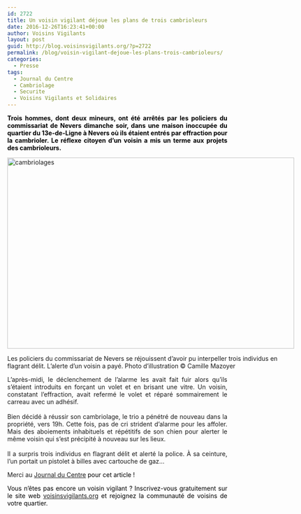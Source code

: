 ```yaml
---
id: 2722
title: Un voisin vigilant déjoue les plans de trois cambrioleurs
date: 2016-12-26T16:23:41+00:00
author: Voisins Vigilants
layout: post
guid: http://blog.voisinsvigilants.org/?p=2722
permalink: /blog/voisin-vigilant-dejoue-les-plans-trois-cambrioleurs/
categories:
  - Presse
tags:
  - Journal du Centre
  - Cambriolage
  - Securite
  - Voisins Vigilants et Solidaires
---
```

<p style="text-align: justify;">
  <strong><span style="color: #000000;">Trois hommes, dont deux mineurs, ont été arrêtés par les policiers du commissariat de Nevers dimanche soir, dans une maison inoccupée du quartier du 13e-de-Ligne à Nevers où ils étaient entrés par effraction pour la cambrioler. Le réflexe citoyen d’un voisin a mis un terme aux projets des cambrioleurs.</span></strong>
</p>

<div id="attachment_2723" style="width: 667px" class="wp-caption aligncenter">
  <a href="./../../images/2016/12/illustration-cambriolage_2974455.jpeg"><img class="wp-image-2723 size-full" src="./../../images/2016/12/illustration-cambriolage_2974455.jpeg" alt="cambriolages" width="657" height="437" /></a>
  
  <p class="wp-caption-text">
    Les policiers du commissariat de Nevers se réjouissent d&rsquo;avoir pu interpeller trois individus en flagrant délit. L&rsquo;alerte d&rsquo;un voisin a payé. Photo d&rsquo;illustration © Camille Mazoyer
  </p>
</div>

<p style="text-align: justify;">
  L’après-midi, le déclenchement de l’alarme les avait fait fuir alors qu’ils s’étaient introduits en forçant un volet et en brisant une vitre. Un voisin, constatant l’effraction, avait refermé le volet et réparé sommairement le carreau avec un adhésif.<br style="color: #333f48;" /><br style="color: #333f48;" />Bien décidé à réussir son cambriolage, le trio a pénétré de nouveau dans la propriété, vers 19h. Cette fois, pas de cri strident d’alarme pour les affoler. Mais des aboiements inhabituels et répétitifs de son chien pour alerter le même voisin qui s’est précipité à nouveau sur les lieux.<br style="color: #333f48;" /><br style="color: #333f48;" />Il a surpris trois individus en flagrant délit et alerté la police. À sa ceinture, l’un portait un pistolet à billes avec cartouche de gaz&#8230;
</p>

<p style="text-align: justify;">
  Merci au <a href="http://www.lejdc.fr/nevers/faits-divers/2016/12/05/un-voisin-vigilant-dejoue-les-plans-de-trois-cambrioleurs_12196433.html">Journal du Centre</a> <span style="color: #000000;">pour cet article !</span>
</p>

<div class="detailArticlePub p402_hide" style="font-weight: inherit; font-style: inherit; color: #464646; text-align: justify;">
  <span style="color: #000000;">Vous n&rsquo;êtes pas encore un voisin vigilant ? Inscrivez-vous gratuitement sur le site web</span> <a href="http://www.voisinsvigilants.org">voisinsvigilants.org</a> <span style="color: #000000;">et rejoignez la communauté de voisins de votre quartier.</span>
</div>
